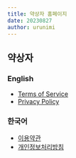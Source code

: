 ```yaml
---
title: 약상자 홈페이지
date: 20230827
author: urunimi
---
```


## 약상자

### English
- [Terms of Service](/medibox/terms)
- [Privacy Policy](/medibox/privacy)

### 한국어
- [이용약관](/medibox/ko/terms)
- [개인정보처리방침](/medibox/ko/privacy)
